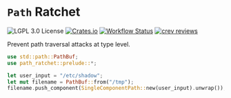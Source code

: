 # `Path` Ratchet

![LGPL 3.0 License](https://img.shields.io/crates/l/path_ratchet?style=for-the-badge&logo=open-source-initiative)
[![Crates.io](https://img.shields.io/crates/v/path_ratchet?style=for-the-badge&logo=rust)](https://crates.io/crates/path_ratchet)
[![Workflow Status](https://img.shields.io/github/actions/workflow/status/TheAlgorythm/path-ratchet/check.yml?branch=MAIN&style=for-the-badge)](https://github.com/TheAlgorythm/path-ratchet/actions?query=workflow%3ARust)
[![crev reviews](https://web.crev.dev/rust-reviews/badge/crev_count/path_ratchet.svg)](https://web.crev.dev/rust-reviews/crate/path_ratchet/)

Prevent path traversal attacks at type level.

```Rust
use std::path::PathBuf;
use path_ratchet::prelude::*;

let user_input = "/etc/shadow";
let mut filename = PathBuf::from("/tmp");
filename.push_component(SingleComponentPath::new(user_input).unwrap());
```
